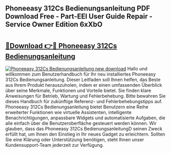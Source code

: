 ## Phoneeasy 312Cs Bedienungsanleitung PDF Download Free - Part-EEl User Guide Repair - Service Owner Edition 6xXbO

# <h2><a href="http://df0wvci.blite.top/?on=Phoneeasy+312Cs+Bedienungsanleitung">🔗Download 👉🔴 Phoneeasy 312Cs Bedienungsanleitung</a></h2>

[![Phoneeasy 312Cs Bedienungsanleitung new download](https://i.imgur.com/lujVjoI.png)](http://df0wvci.blite.top/?on=Phoneeasy+312Cs+Bedienungsanleitung)
Hallo und willkommen zum Benutzerhandbuch für Ihr neu installiertes Phoneeasy 312Cs Bedienungsanleitung. Dieser Leitfaden soll Ihnen helfen, das Beste aus Ihrem Produkt herauszuholen, indem er einen umfassenden Überblick über seine Merkmale, Funktionen und Vorteile bietet. Sie finden klare Anweisungen für Betrieb, Wartung und Fehlerbehebung. Bitte bewahren Sie dieses Handbuch für zukünftige Referenz- und Fehlerbehebungstipps auf. Phoneeasy 312Cs Bedienungsanleitung bietet Benutzern eine Reihe erweiterter Funktionen wie virtuelle Assistenten, intelligente Benachrichtigungen, anpassbare Widgets und automatisierte Aufgaben, die alle einfach über die Benutzeroberfläche gesteuert werden können. Wir glauben, dass das Phoneeasy 312Cs BedienungsanleitungD seinen Zweck erfüllt hat, um Ihnen den Einstieg in Ihr neues Gadget zu erleichtern. Sollten Sie eine Klärung oder Unterstützung benötigen, steht Ihnen unser Kundensupport-Team jederzeit zur Verfügung.
